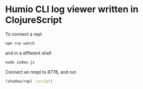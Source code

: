# Humio CLI log viewer written in ClojureScript

To connect a repl:

```bash
npm run watch
```

and in a different shell

```bash
node index.js
```

Connect an nrepl to 8778, and run

```clojure
(shadow/repl :script)
```